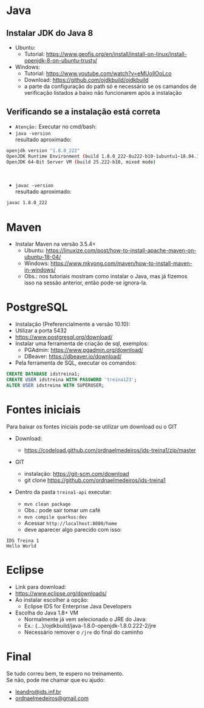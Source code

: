 # Java

## Instalar JDK do Java 8

- Ubuntu: 
    - Tutorial: https://www.geofis.org/en/install/install-on-linux/install-openjdk-8-on-ubuntu-trusty/
- Windows:
    - Tutorial: https://www.youtube.com/watch?v=eMUoIlOoLco
    - Download: https://github.com/ojdkbuild/ojdkbuild
    - a parte da configuração do path só e necessário se os camandos de verificação listados a baixo não funcionarem após a instalação

## Verificando se a instalação está correta
- `Atenção:` Executar no cmd/bash: 
- `java -version`
<br/>resultado aproximado:
```bash
openjdk version "1.8.0_222"
OpenJDK Runtime Environment (build 1.8.0_222-8u222-b10-1ubuntu1~18.04.1-b10)
OpenJDK 64-Bit Server VM (build 25.222-b10, mixed mode)
```
<br/>

- `javac -version`
<br/>resultado aproximado:
```bash
javac 1.8.0_222
```

    
# Maven

- Instalar Maven na versão 3.5.4+
    - Ubuntu: https://linuxize.com/post/how-to-install-apache-maven-on-ubuntu-18-04/
    - Windows: https://www.mkyong.com/maven/how-to-install-maven-in-windows/
    - Obs.: nos tutoriais mostram como instalar o Java, mas já fizemos isso na sessão anterior, então pode-se ignora-la.

# PostgreSQL

- Instalação (Preferencialmente a versão 10.10):
- Utilizar a porta 5432
- https://www.postgresql.org/download/
- Instalar uma ferramenta de criação de sql, exemplos:
    - PGAdmin: https://www.pgadmin.org/download/
    - DBeaver: https://dbeaver.io/download/
- Pela ferramenta de SQL, executar os comandos:
```sql
CREATE DATABASE idstreina1;
CREATE USER idstreina WITH PASSWORD 'treina123';
ALTER USER idstreina WITH SUPERUSER;
```

# Fontes iniciais

Para baixar os fontes iniciais pode-se utilizar um download ou o GIT
- Download:
    - https://codeload.github.com/ordnaelmedeiros/ids-treina1/zip/master

- GIT
    - instalação: https://git-scm.com/download
    - git clone https://github.com/ordnaelmedeiros/ids-treina1

- Dentro da pasta `treina1-api` executar:
    - `mvn clean package` 
    - Obs.: pode sair tomar um café
    - `mvn compile quarkus:dev`
    - Acessar `http://localhost:8080/home`
    - deve aparecer algo parecido com isso:

```
IDS Treina 1
Hello World
```

# Eclipse
- Link para download:
- https://www.eclipse.org/downloads/
- Ao instalar escolher a opção:
    - Eclipse IDS for Enterprise Java Developers
- Escolha do Java 1.8+ VM
    - Normalmente já vem selecionado o JRE do Java:
    - Ex.: {...}/ojdkbuild/java-1.8.0-openjdk-1.8.0.222-2/jre
    - Necessário remover o `/jre` do final do caminho


# Final
Se tudo correu bem, te espero no treinamento.<br/>
Se não, pode me chamar que eu ajudo:
- leandro@ids.inf.br
- ordnaelmedeiros@gmail.com
